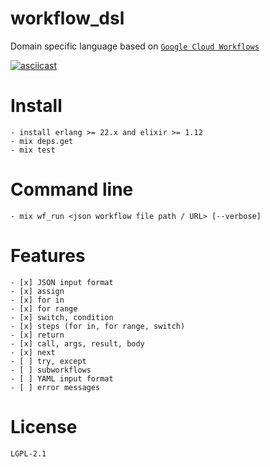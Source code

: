 # workflow_dsl
Domain specific language based on [`Google Cloud Workflows`](https://cloud.google.com/workflows/docs/reference/syntax)

[![asciicast](https://asciinema.org/a/HGeSZaQTh7t2EgLD8ONrDpTMp.svg)](https://asciinema.org/a/HGeSZaQTh7t2EgLD8ONrDpTMp)

# Install
    - install erlang >= 22.x and elixir >= 1.12
    - mix deps.get
    - mix test

# Command line
    - mix wf_run <json workflow file path / URL> [--verbose]

# Features
    - [x] JSON input format
    - [x] assign
    - [x] for in
    - [x] for range
    - [x] switch, condition
    - [x] steps (for in, for range, switch)
    - [x] return
    - [x] call, args, result, body
    - [x] next
    - [ ] try, except
    - [ ] subworkflows
    - [ ] YAML input format
    - [ ] error messages

# License
    LGPL-2.1
